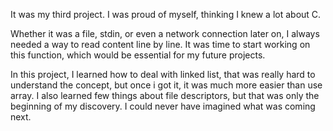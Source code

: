 It was my third project. I was proud of myself, thinking I knew a lot about C.

Whether it was a file, stdin, or even a network connection later on, I always needed a way to read content line by line.
It was time to start working on this function, which would be essential for my future projects.

In this project, I learned how to deal with linked list, that was really hard to understand the concept, but once i got it, it was much more easier than use array.
I also learned few things about file descriptors, but that was only the beginning of my discovery.
I could never have imagined what was coming next.
